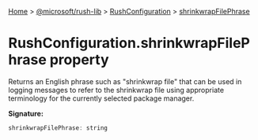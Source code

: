 [Home](./index) &gt; [@microsoft/rush-lib](./rush-lib.md) &gt; [RushConfiguration](./rush-lib.rushconfiguration.md) &gt; [shrinkwrapFilePhrase](./rush-lib.rushconfiguration.shrinkwrapfilephrase.md)

# RushConfiguration.shrinkwrapFilePhrase property

Returns an English phrase such as "shrinkwrap file" that can be used in logging messages to refer to the shrinkwrap file using appropriate terminology for the currently selected package manager.

**Signature:**
```javascript
shrinkwrapFilePhrase: string
```

